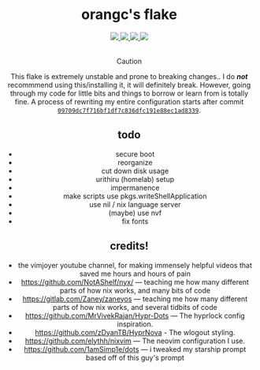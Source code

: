 <div align="center">
      <h1>orangc's flake</h1>
      <div align="center">
         <a href="https://github.com/orangci/dots/stargazers">
            <img src="https://img.shields.io/github/stars/orangci/dots?color=F5BDE6&labelColor=303446&style=for-the-badge&logo=starship&logoColor=F5BDE6">
         </a>
         <a href="https://github.com/orangci/dots/">
            <img src="https://img.shields.io/github/repo-size/orangci/dots?color=C6A0F6&labelColor=303446&style=for-the-badge&logo=github&logoColor=C6A0F6">
         </a>
         <a = href="https://nixos.org">
            <img src="https://img.shields.io/badge/NixOS-Unstable-blue?style=for-the-badge&logo=NixOS&logoColor=white&label=NixOS&labelColor=303446&color=91D7E3">
         </a>
         <a href="https://github.com/orangci/dots/blob/main/LICENSE">
            <img src="https://img.shields.io/static/v1.svg?style=for-the-badge&label=License&message=GPL3&colorA=313244&colorB=F5A97F&logo=unlicense&logoColor=F5A97F&"/>
         </a>
</div> <br>

> [!CAUTION]
> This flake is extremely unstable and prone to breaking changes..
> I do ***not*** recommmend using this/installing it, it will definitely break.
> However, going through my code for little bits and things to borrow or learn from is totally fine.
> A process of rewriting my entire configuration starts
> after commit [`09709dc7f716bf1df7c836dfc191e88ec1ad8339`](https://github.com/orangci/dots/commit/09709dc7f716bf1df7c836dfc191e88ec1ad8339).

## todo
- secure boot
- reorganize
- cut down disk usage
- urithiru (homelab) setup
- impermanence
- make scripts use pkgs.writeShellApplication
- use nil / nix language server
- (maybe) use nvf
- fix fonts

<!-- <details> 
<summary>Completed</summary>

- [x] ~~Write an installation script.~~
- [x] ~~Create a rofi wallpaper selector thing.~~
- [x] ~~Make swaync notifications pretty.~~
- [x] ~~Make those annoying folders in $HOME disappear, they aren't welcome.~~
- [x] ~~Add something that lists all the keybindings.~~
- [x] ~~Move back to SDDM or some other DM because I want something pretty.~~
- [x] ~~Update README screenshots.~~
- [x] ~~Make a screen recording script with wf-recorder.~~
- [x] ~~Cleanup/optimize the flake — try to make it take up less disk space.~~
- [x] ~~Make both browsers declarative.~~
- [x] ~~Fix the installation script.~~
- [x] ~~Fix MIME types.~~
- [x] ~~Restructure the flake and make it modular.~~
- [x] ~~Make Vencord fully declarative.~~
- [x] ~~Use the VScodium home-manager module to its fullest extent.~~
- [x] ~~Make Hyprpanel fully declarative; also maybe make a PR that adds home-manager options to that flake.~~
- [x] ~~Switch to standalone home-manager.~~
</details> -->

## credits!
- the vimjoyer youtube channel, for making immensely helpful videos that saved me hours and hours of pain
- https://github.com/NotAShelf/nyx/ — teaching me how many different parts of how nix works, and many bits of code
- https://gitlab.com/Zaney/zaneyos — teaching me how many different parts of how nix works, and several tidbits of code
- https://github.com/MrVivekRajan/Hypr-Dots — The hyprlock config inspiration.
- https://github.com/zDyanTB/HyprNova - The wlogout styling.
- https://github.com/elythh/nixvim — The neovim configuration I use.
- https://github.com/1amSimp1e/dots — i tweaked my starship prompt based off of this guy's prompt